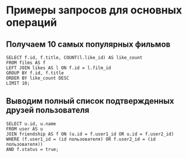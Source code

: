 # Примеры запросов для основных операций
## Получаем 10 самых популярных фильмов
```	
SELECT f.id, f.title, COUNT(l.like_id) AS like_count
FROM films AS f
LEFT JOIN likes AS l ON f.id = l.film_id
GROUP BY f.id, f.title
ORDER BY like_count DESC
LIMIT 10;
```

## Выводим полный список подтвержденных друзей пользователя
```
SELECT u.id, u.name
FROM user AS u
JOIN friendship AS f ON (u.id = f.user1_id OR u.id = f.user2_id)
WHERE (f.user1_id = (id пользователя) OR f.user2_id = (id пользователя))
AND f.status = true;
```
